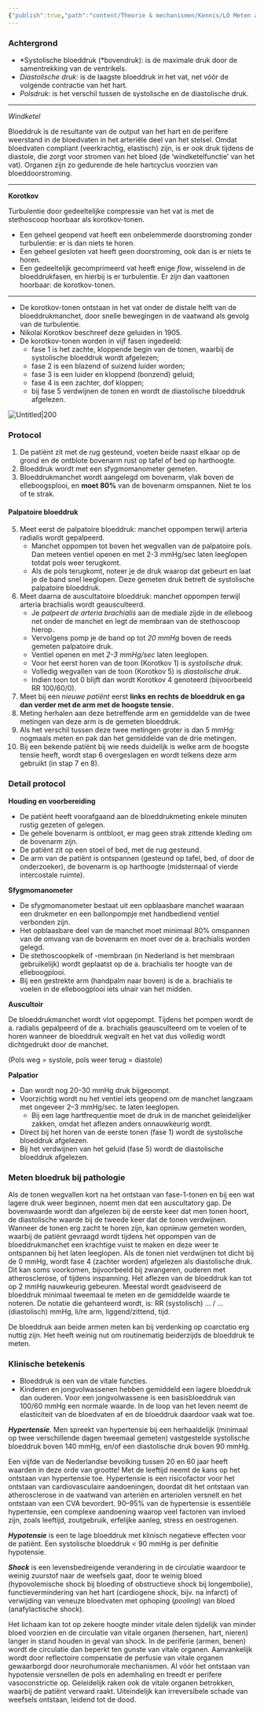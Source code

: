 ```yaml
---
{"publish":true,"path":"content/Theorie & mechanismen/Kennis/LO Meten arteriële bloeddruk.md","permalink":"/content/theorie-and-mechanismen/kennis/lo-meten-arteriele-bloeddruk/","tags":["PPG"]}
---
```


### Achtergrond

- *Systolische bloeddruk (*bovendruk): is de maximale druk door de samentrekking van de ventrikels.
- *Diastolische druk*: is de laagste bloeddruk in het vat, net vóór de volgende contractie van het hart.
- *Polsdruk*: is het verschil tussen de systolische en de diastolische druk. 

---

*Windketel*

Bloeddruk is de resultante van de output van het hart en de perifere weerstand in de bloedvaten in het arteriële deel van het stelsel. Omdat bloedvaten compliant (veerkrachtig, elastisch) zijn, is er ook druk tijdens de diastole, die zorgt voor stromen van het bloed (de ‘windketelfunctie’ van het vat). Organen zijn zo gedurende de hele hartcyclus voorzien van bloeddoorstroming.

---

**Korotkov**

Turbulentie door gedeeltelijke compressie van het vat is met de stethoscoop hoorbaar als korotkov-tonen. 

- Een geheel geopend vat heeft een onbelemmerde doorstroming zonder turbulentie: er is dan niets te horen.
- Een geheel gesloten vat heeft geen doorstroming, ook dan is er niets te horen.
- Een gedeeltelijk gecomprimeerd vat heeft enige *flow*, wisselend in de bloeddrukfasen, en hierbij is er turbulentie. Er zijn dan vaattonen hoorbaar: de korotkov-tonen.

---

- De korotkov-tonen ontstaan in het vat onder de distale helft van de bloeddrukmanchet, door snelle bewegingen in de vaatwand als gevolg van de turbulentie.
- Nikolai Korotkov beschreef deze geluiden in 1905.
- De korotkov-tonen worden in vijf fasen ingedeeld:
    - fase 1 is het zachte, kloppende begin van de tonen, waarbij de systolische bloeddruk wordt afgelezen;
    - fase 2 is een blazend of suizend luider worden;
    - fase 3 is een luider en kloppend (bonzend) geluid;
    - fase 4 is een zachter, dof kloppen;
    - bij fase 5 verdwijnen de tonen en wordt de diastolische bloeddruk afgelezen.

![Untitled|200](Untitled%2064.png)

### Protocol

1. De patiënt zit met de rug gesteund, voeten beide naast elkaar op de grond en de ontblote bovenarm rust op tafel of bed op harthoogte.
2. Bloeddruk wordt met een sfygmomanometer gemeten.
3. Bloeddrukmanchet wordt aangelegd om bovenarm, vlak boven de elleboogsplooi, en **moet 80%** van de bovenarm omspannen. Niet te los of te strak.
 
 #### Palpatoire bloeddruk
    
5. Meet eerst de palpatoire bloeddruk: manchet oppompen terwijl arteria radialis wordt gepalpeerd.
	- Manchet oppompen tot boven het wegvallen van de palpatoire pols. Dan meteen ventiel openen en met 2-3 mmHg/sec laten leeglopen totdat pols weer terugkomt.
	- Als de pols terugkomt, noteer je de druk waarop dat gebeurt en laat je de band snel leeglopen. Deze gemeten druk betreft de systolische palpatoire bloeddruk.
5. Meet daarna de auscultatoire bloeddruk: manchet oppompen terwijl arteria brachialis wordt geausculteerd.
    - Je *palpeert de arteria brachialis* aan de mediale zijde in de elleboog net onder de
    manchet en legt de membraan van de stethoscoop hierop.
    - Vervolgens pomp je de band op tot *20 mmHg* boven de reeds gemeten palpatoire
    druk.
    - Ventiel openen en met *2-3 mmHg/sec* laten leeglopen.
    - Voor het eerst horen van de toon (Korotkov 1) is *systolische druk*.
    - Volledig wegvallen van de toon (Korotkov 5) is *diastolische druk*.
    - Indien toon tot 0 blijft dan wordt Korotkov 4 genoteerd (bijvoorbeeld RR 100/60/0).
6. Meet bij een *nieuwe patiënt* eerst **links en rechts de bloeddruk en ga dan verder met de arm met de hoogste tensie.**
7. Meting herhalen aan deze betreffende arm en gemiddelde van de twee metingen van deze arm is de gemeten bloeddruk.
8. Als het verschil tussen deze twee metingen groter is dan 5 mmHg: nogmaals meten en pak dan het gemiddelde van de drie metingen.
9. Bij een bekende patiënt bij wie reeds duidelijk is welke arm de hoogste tensie heeft, wordt stap 6 overgeslagen en wordt telkens deze arm gebruikt (in stap 7 en 8).

### Detail protocol

**Houding en voorbereiding**

- De patiënt heeft voorafgaand aan de bloeddrukmeting enkele minuten rustig gezeten of gelegen.
- De gehele bovenarm is ontbloot, er mag geen strak zittende kleding om de bovenarm zijn.
- De patiënt zit op een stoel of bed, met de rug gesteund.
- De arm van de patiënt is ontspannen (gesteund op tafel, bed, of door de onderzoeker), de bovenarm is op harthoogte (midsternaal of vierde intercostale ruimte).

**Sfygmomanometer**

- De sfygmomanometer bestaat uit een opblaasbare manchet waaraan een drukmeter en een ballonpompje met handbediend ventiel verbonden zijn.
- Het opblaasbare deel van de manchet moet minimaal 80% omspannen van de omvang van de bovenarm en moet over de a. brachialis worden gelegd.
- De stethoscoopkelk of -membraan (in Nederland is het membraan gebruikelijk) wordt geplaatst op de a. brachialis ter hoogte van de elleboogplooi.
- Bij een gestrekte arm (handpalm naar boven) is de a. brachialis te voelen in de elleboogplooi iets ulnair van het midden.

**Auscultoir**

De bloeddrukmanchet wordt vlot opgepompt. Tijdens het pompen wordt de a. radialis gepalpeerd of de a. brachialis geausculteerd om te voelen of te horen wanneer de bloeddruk wegvalt en het vat dus volledig wordt dichtgedrukt door de manchet. 

(Pols weg = systole, pols weer terug = diastole)

**Palpatior**

- Dan wordt nog 20–30 mmHg druk bijgepompt.
- Voorzichtig wordt nu het ventiel iets geopend om de manchet langzaam met ongeveer 2–3 mmHg/sec. te laten leeglopen.
    - Bij een lage hartfrequentie moet de druk in de manchet geleidelijker zakken, omdat het aflezen anders onnauwkeurig wordt.
- Direct bij het horen van de eerste tonen (fase 1) wordt de systolische bloeddruk afgelezen.
- Bij het verdwijnen van het geluid (fase 5) wordt de diastolische bloeddruk afgelezen.

### **Meten bloedruk bij pathologie**

Als de tonen wegvallen kort na het ontstaan van fase-1-tonen en bij een wat lagere druk weer beginnen, noemt men dat een auscultatory gap. De bovenwaarde wordt dan afgelezen bij de eerste keer dat men tonen hoort, de diastolische waarde bij de tweede keer dat de tonen verdwijnen. Wanneer de tonen erg zacht te horen zijn, kan opnieuw gemeten worden, waarbij de patiënt gevraagd wordt tijdens het oppompen van de bloeddrukmanchet een krachtige vuist te maken en deze weer te ontspannen bij het laten leeglopen. Als de tonen niet verdwijnen tot dicht bij de 0 mmHg, wordt fase 4 (zachter worden) afgelezen als diastolische druk. Dit kan soms voorkomen, bijvoorbeeld bij zwangeren, ouderen met atherosclerose, of tijdens inspanning. Het aflezen van de bloeddruk kan tot op 2 mmHg nauwkeurig gebeuren. Meestal wordt geadviseerd de bloeddruk minimaal tweemaal te meten en de gemiddelde waarde te noteren. De notatie die gehanteerd wordt, is: RR (systolisch) … / … (diastolisch) mmHg, li/re arm, liggend/zittend, tijd.

De bloeddruk aan beide armen meten kan bij verdenking op coarctatio erg nuttig zijn. Het heeft weinig nut om routinematig beiderzijds de bloeddruk te meten. 

### Klinische betekenis

- Bloeddruk is een van de vitale functies.
- Kinderen en jongvolwassenen hebben gemiddeld een lagere bloeddruk dan ouderen. Voor een jongvolwassene is een basisbloeddruk van 100/60 mmHg een normale waarde. In de loop van het leven neemt de elasticiteit van de bloedvaten af en de bloeddruk daardoor vaak wat toe.

***Hypertensie***. Men spreekt van hypertensie bij een herhaaldelijk (minimaal op twee verschillende dagen tweemaal gemeten) vastgestelde systolische bloeddruk boven 140 mmHg, en/of een diastolische druk boven 90 mmHg.

Een vijfde van de Nederlandse bevolking tussen 20 en 60 jaar heeft waarden in deze orde van grootte! Met de leeftijd neemt de kans op het ontstaan van hypertensie toe. Hypertensie is een risicofactor voor het ontstaan van cardiovasculaire aandoeningen, doordat dit het ontstaan van atherosclerose in de vaatwand van arteriën en arteriolen versnelt en het ontstaan van een CVA bevordert. 90–95% van de hypertensie is essentiële hypertensie, een complexe aandoening waarop veel factoren van invloed zijn, zoals leeftijd, zoutgebruik, erfelijke aanleg, stress en oestrogenen.

***Hypotensie*** is een te lage bloeddruk met klinisch negatieve effecten voor de patiënt. Een systolische bloeddruk < 90 mmHg is per definitie hypotensie.

***Shock*** is een levensbedreigende verandering in de circulatie waardoor te weinig zuurstof naar de weefsels gaat, door te weinig bloed (hypovolemische shock bij bloeding of obstructieve shock bij longembolie), functievermindering van het hart (cardiogene shock, bijv. na infarct) of verwijding van veneuze bloedvaten met ophoping (*pooling*) van bloed (anafylactische shock). 

Het lichaam kan tot op zekere hoogte minder vitale delen tijdelijk van minder bloed voorzien en de circulatie van vitale organen (hersenen, hart, nieren) langer in stand houden in geval van shock. In de periferie (armen, benen) wordt de circulatie dan beperkt ten gunste van vitale organen. Aanvankelijk wordt door reflectoire compensatie de perfusie van vitale organen gewaarborgd door neurohumorale mechanismen. Al vóór het ontstaan van hypotensie versnellen de pols en ademhaling en treedt er perifere vasoconstrictie op. Geleidelijk raken ook de vitale organen betrokken, waarbij de patiënt verward raakt. Uiteindelijk kan irreversibele schade van weefsels ontstaan, leidend tot de dood.